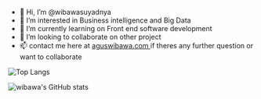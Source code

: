 - 👋 Hi, I’m @wibawasuyadnya
- 👀 I’m interested in Business intelligence and Big Data
- 🌱 I’m currently learning on Front end software development 
- 💞️ I’m looking to collaborate on other project
- 📫 contact me here at <a target="_blank" href="https://aguswibawa.com"> aguswibawa.com </a> if theres any further question or want to collaborate

<!---
wibawasuyadnya/wibawasuyadnya is a ✨ special ✨ repository because its `README.md` (this file) appears on your GitHub profile.
You can click the Preview link to take a look at your changes.
--->
  
![Top Langs](https://github-readme-stats.vercel.app/api/top-langs/?username=iwankrisnawan&layout=compact) 
  
![wibawa's GitHub stats](https://github-readme-stats.vercel.app/api?username=iwankrisnawan&layout=compact)
